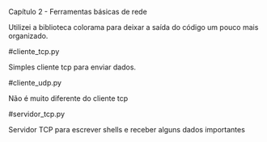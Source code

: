 Capítulo 2 - Ferramentas básicas de rede

Utilizei a biblioteca colorama para deixar a saída do código um pouco mais organizado.

#cliente_tcp.py

Simples cliente tcp para enviar dados.

#cliente_udp.py

Não é muito diferente do cliente tcp

#servidor_tcp.py

Servidor TCP para escrever shells e receber alguns dados importantes